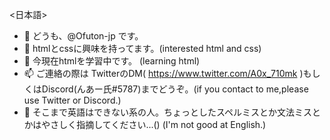 <日本語>
- 👋 どうも、@Ofuton-jp です。
- 👀 htmlとcssに興味を持ってます。(interested html and css)
- 🌱 今現在htmlを学習中です。 (learning html)
- 📫 ご連絡の際は TwitterのDM( https://www.twitter.com/A0x_710mk )もしくはDiscord(んあー氏#5787)までどうぞ。(if you contact to me,please use Twitter or Discord.)
- 🛑 そこまで英語はできない系の人。ちょっとしたスペルミスとか文法ミスとかはやさしく指摘してください...() (I'm not good at English.)
